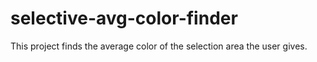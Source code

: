 # selective-avg-color-finder
This project finds the average color of the selection area the user gives.
